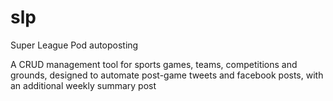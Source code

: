 # slp
Super League Pod autoposting

A CRUD management tool for sports games, teams, competitions and grounds, designed to automate post-game tweets and facebook posts, with an additional weekly summary post
